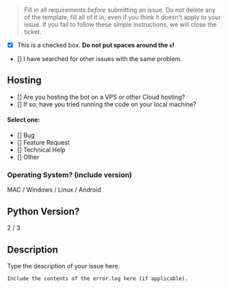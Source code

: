 > Fill in all requirements *before* submitting an issue.
> Do not delete any of the template, fill all of it in; even if you think it doesn't apply to your issue.
> If you fail to follow these simple instructions, we will close the ticket.

- [x] This is a checked box. **Do not put spaces around the `x`!**

- [] I have searched for other issues with the same problem.

## Hosting
- [] Are you hosting the bot on a VPS or other Cloud hosting?
- [] If so; have you tried running the code on your local machine?

#### Select one:
- [] Bug
- [] Feature Request
- [] Technical Help
- [] Other

### Operating System? (include version)
MAC / Windows / Linux / Android

## Python Version?
2 / 3

## Description

Type the description of your issue here.

```
Include the contents of the error.log here (if applicable).
```
